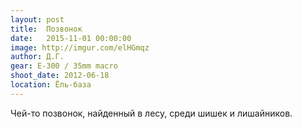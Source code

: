 ```yaml
---
layout: post
title:  Позвонок
date:   2015-11-01 00:00:00
image: http://imgur.com/elHGmqz
author: Д.Г.
gear: E-300 / 35mm macro
shoot_date: 2012-06-18
location: Ёль-база
---
```


Чей-то позвонок, найденный в лесу, среди шишек и лишайников.
